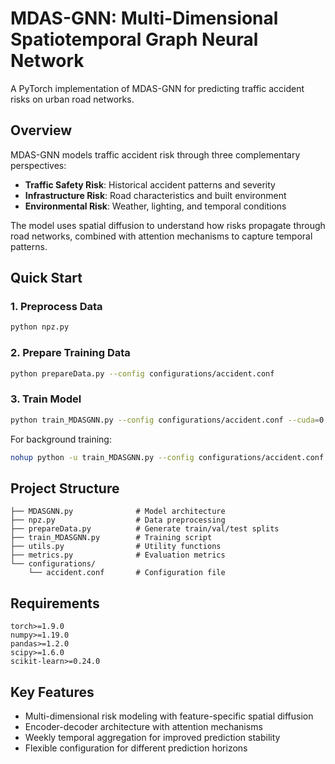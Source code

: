 # MDAS-GNN: Multi-Dimensional Spatiotemporal Graph Neural Network

A PyTorch implementation of MDAS-GNN for predicting traffic accident risks on urban road networks.

## Overview

MDAS-GNN models traffic accident risk through three complementary perspectives:
- **Traffic Safety Risk**: Historical accident patterns and severity
- **Infrastructure Risk**: Road characteristics and built environment
- **Environmental Risk**: Weather, lighting, and temporal conditions

The model uses spatial diffusion to understand how risks propagate through road networks, combined with attention mechanisms to capture temporal patterns.

## Quick Start

### 1. Preprocess Data

```bash
python npz.py
```

### 2. Prepare Training Data

```bash
python prepareData.py --config configurations/accident.conf
```

### 3. Train Model

```bash
python train_MDASGNN.py --config configurations/accident.conf --cuda=0
```

For background training:
```bash
nohup python -u train_MDASGNN.py --config configurations/accident.conf --cuda=0 > accident.out &
```

## Project Structure

```
├── MDASGNN.py              # Model architecture
├── npz.py                  # Data preprocessing
├── prepareData.py          # Generate train/val/test splits
├── train_MDASGNN.py        # Training script
├── utils.py                # Utility functions
├── metrics.py              # Evaluation metrics
└── configurations/
    └── accident.conf       # Configuration file
```

## Requirements

```
torch>=1.9.0
numpy>=1.19.0
pandas>=1.2.0
scipy>=1.6.0
scikit-learn>=0.24.0
```

## Key Features

- Multi-dimensional risk modeling with feature-specific spatial diffusion
- Encoder-decoder architecture with attention mechanisms
- Weekly temporal aggregation for improved prediction stability
- Flexible configuration for different prediction horizons

